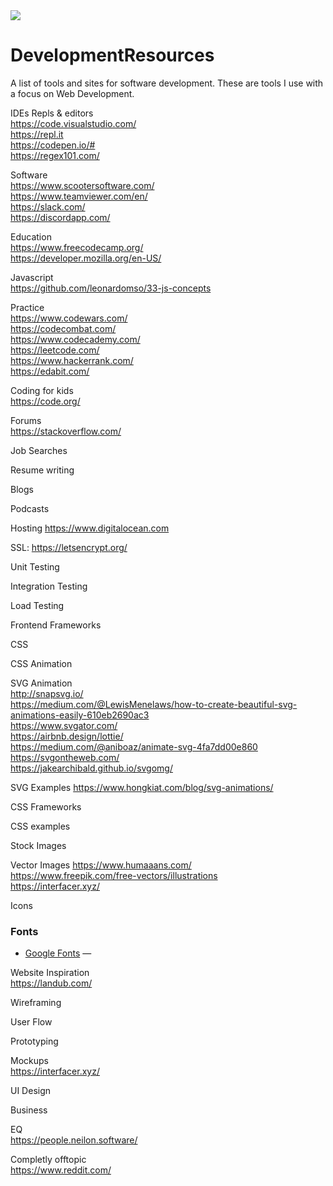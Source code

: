 <img src="https://source.unsplash.com/WLUHO9A_xik/1600x900">

# DevelopmentResources
A list of tools and sites for software development. These are tools I use with a focus on Web Development.

IDEs Repls & editors  
https://code.visualstudio.com/  
https://repl.it  
https://codepen.io/#  
https://regex101.com/  

Software  
https://www.scootersoftware.com/    
https://www.teamviewer.com/en/  
https://slack.com/  
https://discordapp.com/  


Education  
https://www.freecodecamp.org/    
https://developer.mozilla.org/en-US/  

Javascript  
https://github.com/leonardomso/33-js-concepts

Practice  
https://www.codewars.com/  
https://codecombat.com/  
https://www.codecademy.com/  
https://leetcode.com/  
https://www.hackerrank.com/  
https://edabit.com/  

Coding for kids  
https://code.org/  

Forums  
https://stackoverflow.com/  

Job Searches

Resume writing

Blogs

Podcasts

Hosting
https://www.digitalocean.com  

SSL:
https://letsencrypt.org/  

Unit Testing

Integration Testing

Load Testing

Frontend Frameworks

CSS

CSS Animation

SVG Animation  
http://snapsvg.io/  
https://medium.com/@LewisMenelaws/how-to-create-beautiful-svg-animations-easily-610eb2690ac3  
https://www.svgator.com/  
https://airbnb.design/lottie/  
https://medium.com/@aniboaz/animate-svg-4fa7dd00e860  
https://svgontheweb.com/  
https://jakearchibald.github.io/svgomg/  

SVG Examples
https://www.hongkiat.com/blog/svg-animations/  


CSS Frameworks



CSS examples

Stock Images

Vector Images
https://www.humaaans.com/  
https://www.freepik.com/free-vectors/illustrations  
https://interfacer.xyz/  

Icons

### Fonts  
* [Google Fonts](https://fonts.google.com/) —  

Website Inspiration  
https://landub.com/  


Wireframing

User Flow

Prototyping

Mockups  
https://interfacer.xyz/  

UI Design

Business

EQ  
https://people.neilon.software/

Completly offtopic  
https://www.reddit.com/  


